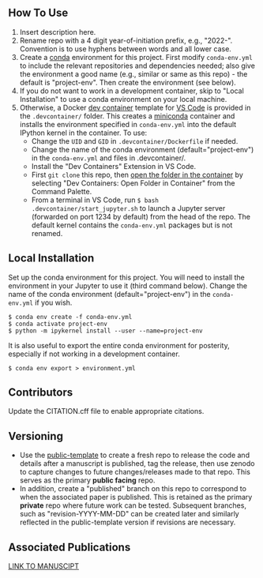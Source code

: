 How To Use
---
1. Insert description here.
2. Rename repo with a 4 digit year-of-initiation prefix, e.g., "2022-". Convention is to use hyphens between words and all lower case.
3. Create a [conda](https://www.anaconda.com/) environment for this project.  First modify `conda-env.yml` to include the relevant repositories and dependencies needed; also give the environment a good name (e.g., similar or same as this repo) - the default is "project-env". Then create the environment (see below).
4. If you do not want to work in a development container, skip to "Local Installation" to use a conda environment on your local machine.
5. Otherwise, a Docker [dev container](https://code.visualstudio.com/docs/devcontainers/containers) template for [VS Code](https://code.visualstudio.com/) is provided in the `.devcontainer/` folder.  This creates a [miniconda](https://docs.anaconda.com/miniconda/) container and installs the environment specified in `conda-env.yml` into the default IPython kernel in the container. To use:
   * Change the `UID` and `GID` in `.devcontainer/Dockerfile` if needed.
   * Change the name of the conda environment (default="project-env") in the `conda-env.yml` and files in .devcontainer/.
   * Install the "Dev Containers" Extension in VS Code.
   * First `git clone` this repo, then [open the folder in the container](https://code.visualstudio.com/docs/devcontainers/containers#_quick-start-open-an-existing-folder-in-a-container) by selecting "Dev Containers: Open Folder in Container" from the Command Palette.
   * From a terminal in VS Code, run `$ bash .devcontainer/start_jupyter.sh` to launch a Jupyter server (forwarded on port 1234 by default) from the head of the repo.  The default kernel contains the `conda-env.yml` packages but is not renamed.

Local Installation
---
Set up the conda environment for this project. You will need to install the environment in your Jupyter to use it (third command below). Change the name of the conda environment (default="project-env") in the `conda-env.yml` if you wish.
```code
$ conda env create -f conda-env.yml
$ conda activate project-env
$ python -m ipykernel install --user --name=project-env
```

It is also useful to export the entire conda environment for posterity, especially if not working in a development container.
```code
$ conda env export > environment.yml
```

Contributors
---
Update the CITATION.cff file to enable appropriate citations.  

Versioning
---
* Use the [public-template](https://github.com/mahynski/public-template) to create a fresh repo to release the code and details after a manuscript is published, tag the release, then use zenodo to capture changes to future changes/releases made to that repo. This serves as the primary **public facing** repo.
* In addition, create a "published" branch on this repo to correspond to when the associated paper is published. This is retained as the primary **private** repo where future work can be tested. Subsequent branches, such as "revision-YYYY-MM-DD" can be created later and similarly reflected in the public-template version if revisions are necessary. 

Associated Publications
---
[LINK TO MANUSCIPT]()
